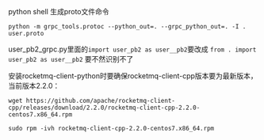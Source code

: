 python shell 生成proto文件命令

```angular2html
python -m grpc_tools.protoc --python_out=. --grpc_python_out=. -I . user.proto
```

user_pb2_grpc.py里面的`import user_pb2 as user__pb2`要改成 `from . import user_pb2 as user__pb2` 要不然识别不了


安装rocketmq-client-python时要确保rocketmq-client-cpp版本要为最新版本，当前版本2.2.0：
```angular2html
wget https://github.com/apache/rocketmq-client-cpp/releases/download/2.2.0/rocketmq-client-cpp-2.2.0-centos7.x86_64.rpm
```
```angular2html
sudo rpm -ivh rocketmq-client-cpp-2.2.0-centos7.x86_64.rpm
```